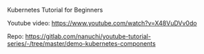 Kubernetes Tutorial for Beginners

Youtube video: https://www.youtube.com/watch?v=X48VuDVv0do

Repo: https://gitlab.com/nanuchi/youtube-tutorial-series/-/tree/master/demo-kubernetes-components

